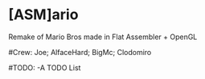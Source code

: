 # [ASM]ario

Remake of Mario Bros made in Flat Assembler + OpenGL

#Crew:
Joe;
AlfaceHard;
BigMc;
Clodomiro

#TODO:
-A TODO List
